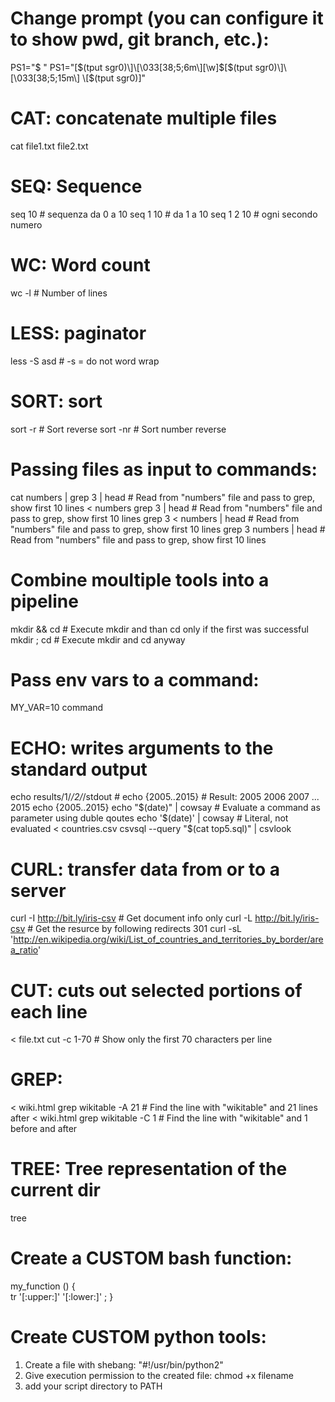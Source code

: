 

# Change prompt (you can configure it to show pwd, git branch, etc.):
 PS1="$ "
 PS1="\[$(tput sgr0)\]\[\033[38;5;6m\][\w]$\[$(tput sgr0)\]\[\033[38;5;15m\] \[$(tput sgr0)\]"

# CAT: concatenate multiple files
 cat file1.txt file2.txt

# SEQ: Sequence
 seq 10        # sequenza da 0 a 10
 seq 1 10      # da 1 a 10
 seq 1 2 10    # ogni secondo numero

# WC: Word count
 wc -l         # Number of lines

# LESS: paginator
less -S asd        # -s = do not word wrap

# SORT: sort
 sort -r       # Sort reverse 
 sort -nr      # Sort number reverse

# Passing files as input to commands:
 cat numbers | grep 3 | head     # Read from "numbers" file and pass to grep, show first 10 lines
 < numbers grep 3 | head         # Read from "numbers" file and pass to grep, show first 10 lines
 grep 3 < numbers | head         # Read from "numbers" file and pass to grep, show first 10 lines
 grep 3 numbers | head           # Read from "numbers" file and pass to grep, show first 10 lines

# Combine moultiple tools into a pipeline
 mkdir && cd         # Execute mkdir and than cd only if the first was successful
 mkdir ; cd          # Execute mkdir and cd anyway

# Pass env vars to a command:
 MY_VAR=10 command


# ECHO: writes arguments to the standard output
 echo results/1/*/2/*/stdout    # 
 echo {2005..2015}              # Result: 2005 2006 2007 ... 2015
 echo {2005..2015}
 echo "$(date)" | cowsay        # Evaluate a command as parameter using duble qoutes
 echo '$(date)' | cowsay        # Literal, not evaluated
 < countries.csv csvsql --query "$(cat top5.sql)" | csvlook

# CURL: transfer  data from or to a server
 curl -I http://bit.ly/iris-csv     # Get document info only
 curl -L http://bit.ly/iris-csv     # Get the resurce by following redirects 301
 curl -sL 'http://en.wikipedia.org/wiki/List_of_countries_and_territories_by_border/area_ratio'  

# CUT: cuts out selected portions of each line
 < file.txt cut -c 1-70    # Show only the first 70 characters per line

# GREP:
 < wiki.html grep wikitable -A 21            # Find the line with "wikitable" and 21 lines after
 < wiki.html grep wikitable -C 1             # Find the line with "wikitable" and 1 before and after

# TREE: Tree representation of the current dir
 tree 

# Create a CUSTOM bash function:
 my_function () {     
    tr '[:upper:]' '[:lower:]' ;
 }

# Create CUSTOM python tools:
 1) Create a file with shebang: "#!/usr/bin/python2"
 2) Give execution permission to the created file: chmod +x filename
 3) add your script directory to PATH 